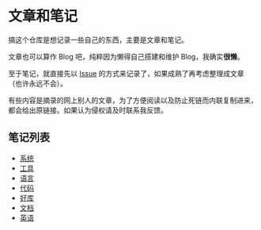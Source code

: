# 文章和笔记

搞这个仓库是想记录一些自己的东西，主要是文章和笔记。

文章也可以算作 Blog 吧，纯粹因为懒得自己搭建和维护 Blog，我确实**很懒**。

至于笔记，就直接先以 [Issue](https://github.com/chen3feng/article/issues) 的方式来记录了，如果成熟了再考虑整理成文章（也许永远不会）。

有些内容是摘录的网上别人的文章，为了方便阅读以及防止死链而内联复制进来，都会给出原链接。如果认为侵权请及时联系我反馈。

## 笔记列表

- [系统](https://github.com/chen3feng/article/issues?q=label%3Atype%3Asystem)
- [工具](https://github.com/chen3feng/article/issues?q=label%3Atype%3Atool)
- [语言](https://github.com/chen3feng/article/issues?q=label%3Atype%3Alang)
- [代码](https://github.com/chen3feng/article/issues?q=label%3Atype%3Acode)
- [好库](https://github.com/chen3feng/article/issues?q=label%3Atype%3Alibrary)
- [文档](https://github.com/chen3feng/article/issues?q=label%3Adocumentation)
- [英语](https://github.com/chen3feng/article/issues?q=label%3Atype%3Aenglish)
